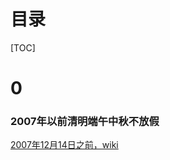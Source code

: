# 目录

[TOC]

# 0

### 2007年以前清明端午中秋不放假

[2007年12月14日之前，wiki](https://zh.wikipedia.org/zh-cn/%E4%B8%AD%E5%8D%8E%E4%BA%BA%E6%B0%91%E5%85%B1%E5%92%8C%E5%9B%BD%E8%8A%82%E6%97%A5%E4%B8%8E%E5%85%AC%E4%BC%97%E5%81%87%E6%9C%9F)







